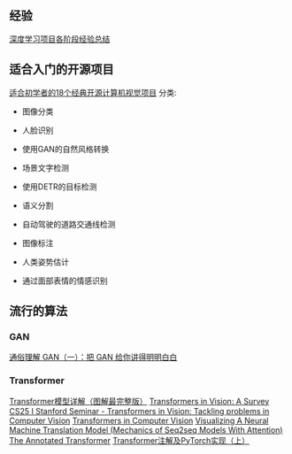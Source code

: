 ## 经验
[深度学习项目各阶段经验总结](https://zhuanlan.zhihu.com/p/68045564)

## 适合入门的开源项目
[适合初学者的18个经典开源计算机视觉项目](https://www.leiphone.com/category/yanxishe/bUbJNFYR79c3VM5Q.html)
分类:
* 图像分类

* 人脸识别

* 使用GAN的自然风格转换

* 场景文字检测

* 使用DETR的目标检测

* 语义分割

* 自动驾驶的道路交通线检测

* 图像标注

* 人类姿势估计

* 通过面部表情的情感识别

## 流行的算法
### GAN

[通俗理解 GAN（一）：把 GAN 给你讲得明明白白](https://zhuanlan.zhihu.com/p/266677860) 

### Transformer

[Transformer模型详解（图解最完整版）](https://zhuanlan.zhihu.com/p/338817680)
[Transformers in Vision: A Survey](https://arxiv.org/pdf/2101.01169.pdf)
[CS25 I Stanford Seminar - Transformers in Vision: Tackling problems in Computer Vision](https://www.youtube.com/watch?v=BP5CM0YxbP8)
[Transformers in Computer Vision](https://www.edge-ai-vision.com/2022/05/transformers-in-computer-vision/)
[Visualizing A Neural Machine Translation Model (Mechanics of Seq2seq Models With Attention)](https://jalammar.github.io/visualizing-neural-machine-translation-mechanics-of-seq2seq-models-with-attention/)
[The Annotated Transformer](http://nlp.seas.harvard.edu/2018/04/03/attention.html)
[Transformer注解及PyTorch实现（上）](https://www.jiqizhixin.com/articles/2018-11-06-10?from=synced&keyword=transformer)